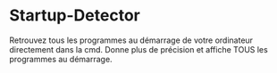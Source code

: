 # Startup-Detector
Retrouvez tous les programmes au démarrage de votre ordinateur directement dans la cmd. Donne plus de précision et affiche TOUS les programmes au démarrage.
